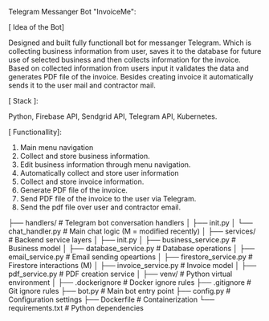 Telegram Messanger Bot "InvoiceMe":

[ Idea of the Bot]

Designed and built fully functionall bot for messanger Telegram. Which is collecting business information from user, saves it to the database for future use of selected business and then collects information for the invoice. 
Based on collected information from users input it validates the data and generates PDF file of the invoice. Besides creating invoice it automatically sends it to the user mail and contractor mail.

[ Stack ]: 

Python, Firebase API, Sendgrid API, Telegram API, Kubernetes.

[ Functionallity]: 

1. Main menu navigation
2. Collect and store business information.
3. Edit business information through menu navigation.
4. Automatically collect and store user information
5. Collect and store invoice information.
6. Generate PDF file of the invoice.
7. Send PDF file of the invoice to the user via Telegram.
8. Send the pdf file over user and contractor email.

[ Project Structure ]: 
InvoiceBot/
├── handlers/ # Telegram bot conversation handlers
│ ├── init.py
│ └── chat_handler.py # Main chat logic (M = modified recently)
│
├── services/ # Backend service layers
│ ├── init.py
│ ├── business_service.py # Business model
│ ├── database_service.py # Database operations
│ ├── email_service.py # Email sending opeartions
│ ├── firestore_service.py # Firestore interactions (M)
│ ├── invoice_service.py # Invoice model
│ ├── pdf_service.py # PDF creation service
│
├── venv/ # Python virtual environment
│
├── .dockerignore # Docker ignore rules
├── .gitignore # Git ignore rules
├── bot.py # Main bot entry point
├── config.py # Configuration settings
├── Dockerfile # Containerization
└── requirements.txt # Python dependencies
